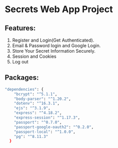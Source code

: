 # Secrets Web App Project
## Features: 
1. Register and Login(Get Authenticated).
2. Email & Password login and Google Login.
3. Store Your Secret Information Securely.
4. Session and Cookies
5. Log out

## Packages: 
````bash
"dependencies": {
    "bcrypt": "^5.1.1",
    "body-parser": "^1.20.2",
    "dotenv": "^16.3.1",
    "ejs": "^3.1.9",
    "express": "^4.18.2",
    "express-session": "^1.17.3",
    "passport": "^0.7.0",
    "passport-google-oauth2": "^0.2.0",
    "passport-local": "^1.0.0",
    "pg": "^8.11.3"
  }
````
